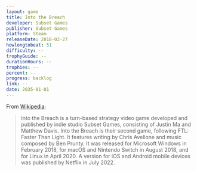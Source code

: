 ```yaml
---
layout: game
title: Into the Breach
developer: Subset Games
publisher: Subset Games
platform: Steam
releaseDate: 2018-02-27
howlongtobeat: 51
difficulty: --
trophyGuide: --
durationHours: --
trophies: --
percent: --
progress: backlog
link: --
date: 2035-01-01
---
```


From [Wikipedia](https://en.wikipedia.org/wiki/Into_the_Breach):

> Into the Breach is a turn-based strategy video game developed and published by indie studio Subset Games, consisting of Justin Ma and Matthew Davis. Into the Breach is their second game, following FTL: Faster Than Light. It features writing by Chris Avellone and music composed by Ben Prunty. It was released for Microsoft Windows in February 2018, for macOS and Nintendo Switch in August 2018, and for Linux in April 2020. A version for iOS and Android mobile devices was published by Netflix in July 2022.
